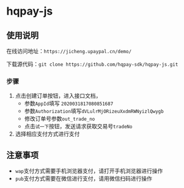 # hqpay-js
## 使用说明
在线访问地址：`https://jicheng.upaypal.cn/demo/`  

下载源代码：`git clone https://github.com/hqpay-sdk/hqpay-js.git`

### 步骤
1. 点击创建订单按钮，进入接口文档，      
   - 参数`AppId`填写 `2020031817080851687`
   - 参数`Authorization`填写`dVLulrMjORizeuXxdmRWNyizlQwygb`
   - 修改订单号参数`out_trade_no`
   - 点击`试一下`按钮，发送请求获取交易号`tradeNo`
2. 选择相应支付方式进行支付
## 注意事项
- `wap`支付方式需要手机浏览器支付，请打开手机浏览器进行操作
- `pub`支付方式需要在微信进行支付，请用微信扫码进行操作
